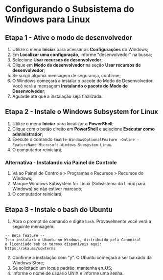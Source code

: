 # Configurando o Subsistema do Windows para Linux

## Etapa 1 - Ative o modo de desenvolvedor
1. Utilize o menu **Iniciar** para acessar as **Configurações** do Windows;
2. Em **Localizar uma configuração**, informe "desenvolvedor" na busca;
3. Selecione **Usar recursos de desenvolvedor**;
4. Clique em **Modo de desenvolvedor** na seção **Usar recursos de desenvolvedor**;
5. Se surgir alguma mensagem de segurança, confirme;
6. O Windows começará a instalar o pacote do Modo de Desenvolvedor. Você verá a mensagem **Instalando o pacote do Modo de Desenvolvedor**;
7. Aguarde até que a instalação seja finalizada.

## Etapa 2 - Instale o Windows Subsystem for Linux
1. Utilize o menu **Iniciar** para localizar o **PowerShell**;
2. Clique com o botão direito em **PowerShell** e selecione **Executar como administrador**;
3. Execute o comando `Enable-WindowsOptionalFeature -Online -FeatureName Microsoft-Windows-Subsystem-Linux`.
4. O computador reiniciará;

### Alternativa - Instalando via Painel de Controle
1. Vá ao Painel de Controle > Programas e Recursos > Recursos do Windows;
2. Marque Windows Subsystem for Linux (Subsistema do Linux para Windows) se não estiver marcado;
3. O computador reiniciará;

## Etapa 3 - Instale o bash do Ubuntu
1. Abra o prompt de comando e digite `bash`.
   Provavelmente você verá a seguinte mensagem:

```shell
-- Beta feature --
Isso instalará o Ubuntu no Windows, distribuído pela Canonical
e licenciado sob os termos disponíveis aqui:
https://aka.ms/uowterms
```

2. Confirme a instalação com "y". O Ubuntu começará a ser baixado da Windows Store;
3. Se solicitado um locale padrão, mantenha en_US;
4. Informe o nome de usuário UNIX e informe uma senha.

